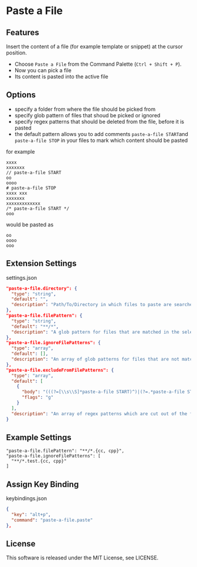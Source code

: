 # Paste a File

## Features

Insert the content of a file (for example template or snippet) at the cursor position.

- Choose `Paste a File` from the Command Palette (`Ctrl + Shift + P`). 
- Now you can pick a file 
- Its content is pasted into the active file

## Options

- specify a folder from where the file should be picked from 
- specify glob pattern of files that shoud be picked or ignored
- specify regex patterns that should be deleted from the file, before it is pasted
- the default pattern allows you to add comments ```paste-a-file START```and ```paste-a-file STOP``` in your files to mark which content should be pasted

for example
```
xxxx
xxxxxxx
// paste-a-file START
oo
oooo
# paste-a-file STOP
xxxx xxx
xxxxxxx
xxxxxxxxxxxxx
/* paste-a-file START */
ooo
```
would be pasted as 
```
oo
oooo
ooo
```

## Extension Settings

settings.json
```json
"paste-a-file.directory": {
  "type": "string",
  "default": "",
  "description": "Path/To/Directory in which files to paste are searched. Default is the open workspacefolder"
},
"paste-a-file.filePattern": {
  "type": "string",
  "default": "**/*",
  "description": "A glob pattern for files that are matched in the selected folder"
},
"paste-a-file.ignoreFilePatterns": {
  "type": "array",
  "default": [],
  "description": "An array of glob patterns for files that are not matched"
},
"paste-a-file.excludeFromFilePatterns": {
  "type": "array",
  "default": [
    {
      "body": "(((?=[\\s\\S]*paste-a-file START)^)|(?=.*paste-a-file STOP.*\\r?\\n))[\\s\\S]*?((?<=.*paste-a-file START.*\\r?\\n)|$)\\s*",
      "flags": "g"
    }
  ],
  "description": "An array of regex patterns which are cut out of the file before it is inserted"
}
```

## Example Settings
```
"paste-a-file.filePattern": "**/*.{cc, cpp}",
"paste-a-file.ignoreFilePatterns": [
  "**/*.test.{cc, cpp}"
]

```


## Assign Key Binding

keybindings.json

```json
{
  "key": "alt+p",
  "command": "paste-a-file.paste"
},
```

## License

This software is released under the MIT License, see LICENSE.
